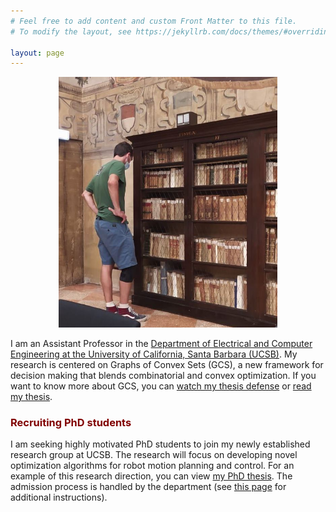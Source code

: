 ```yaml
---
# Feel free to add content and custom Front Matter to this file.
# To modify the layout, see https://jekyllrb.com/docs/themes/#overriding-theme-defaults

layout: page
---
```


<p align="center">
<img src="me.jpg" alt="drawing" width="350px"/>
</p>

I am an Assistant Professor in the [Department of Electrical and Computer Engineering at the University of California, Santa Barbara (UCSB)](https://www.ece.ucsb.edu).
My research is centered on Graphs of Convex Sets (GCS), a new framework for decision making that blends combinatorial and convex optimization.
If you want to know more about GCS, you can [watch my thesis defense](https://www.youtube.com/watch?si=mfF1A1s-H87eznmV&v=rSbpfAVF_7c&feature=youtu.be) or [read my thesis](https://dspace.mit.edu/handle/1721.1/156598).

<h3 style="color: maroon;">Recruiting PhD students</h3>

I am seeking highly motivated PhD students to join my newly established research group at UCSB. The research will focus on developing novel optimization algorithms for robot motion planning and control. For an example of this research direction, you can view [my PhD thesis](https://dspace.mit.edu/handle/1721.1/156598). The admission process is handled by the department (see [this page](https://www.ece.ucsb.edu/grad/apply) for additional instructions).


<!-- Candidates with a background in optimization and/or robotics are strongly encouraged to apply. The admission process is handled by the ECE department, and the deadline for applications is December 15, 2024. Additional information can be found [here](https://www.ece.ucsb.edu/grad/apply). If you are interested in applying or would like more information about these positions, feel free to send me an email. -->
